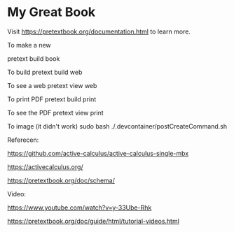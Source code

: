 # My Great Book

Visit <https://pretextbook.org/documentation.html> to learn more.

To make a new

pretext build book

To build
pretext build web

To see a web
pretext view web

To print PDF
pretext build print

To see the PDF
pretext view print


To image (it didn't work)
sudo bash ./.devcontainer/postCreateCommand.sh


Referecen:

https://github.com/active-calculus/active-calculus-single-mbx

https://activecalculus.org/

https://pretextbook.org/doc/schema/

Video:

https://www.youtube.com/watch?v=y-33Ube-Rhk

https://pretextbook.org/doc/guide/html/tutorial-videos.html